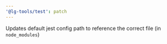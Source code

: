 ```yaml
---
'@lg-tools/test': patch
---
```


Updates default jest config path to reference the correct file (in `node_modules`)
